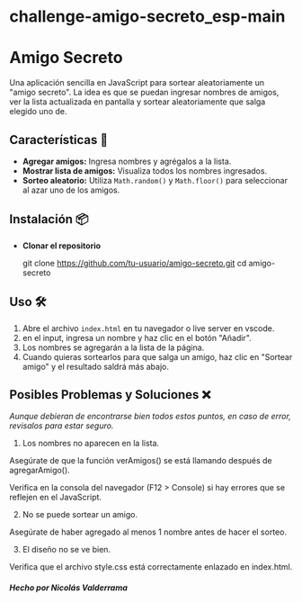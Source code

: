 # challenge-amigo-secreto_esp-main


# Amigo Secreto

Una aplicación sencilla en JavaScript para sortear aleatoriamente un "amigo secreto". La idea es que se puedan ingresar nombres de amigos, ver la lista actualizada en pantalla y sortear aleatoriamente que salga elegido uno de.

## Características 🚀

- **Agregar amigos:** Ingresa nombres y agrégalos a la lista.
- **Mostrar lista de amigos:** Visualiza todos los nombres ingresados.
- **Sorteo aleatorio:** Utiliza `Math.random()` y `Math.floor()` para seleccionar al azar uno de los amigos.

## Instalación 📦

- **Clonar el repositorio**

     git clone https://github.com/tu-usuario/amigo-secreto.git
     cd amigo-secreto


## Uso 🛠️

1. Abre el archivo `index.html` en tu navegador o live server en vscode.
2. en el input, ingresa un nombre y haz clic en el botón "Añadir".
3. Los nombres se agregarán a la lista de la página.
4. Cuando quieras sortearlos para que salga un amigo, haz clic en "Sortear amigo" y el resultado saldrá más abajo.


## Posibles Problemas y Soluciones ❌

*Aunque debieran de encontrarse bien todos estos puntos, en caso de error, revisalos para estar seguro.*

1. Los nombres no aparecen en la lista.

Asegúrate de que la función verAmigos() se está llamando después de agregarAmigo().

Verifica en la consola del navegador (F12 > Console) si hay errores que se reflejen en el JavaScript.

2. No se puede sortear un amigo.

Asegúrate de haber agregado al menos 1 nombre antes de hacer el sorteo.

3. El diseño no se ve bien.

Verifica que el archivo style.css está correctamente enlazado en index.html.

##### *Hecho por Nicolás Valderrama*